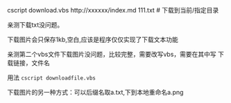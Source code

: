 
cscript download.vbs http://xxxxxx/index.md 111.txt      # 下载到当前/指定目录


亲测下载txt没问题。

下载图片会只保存1kb,空白,应该是程序仅仅实现了下载文本功能



亲测第二个vbs文件下载图片没问题，比较完整，需要改写vbs，需要在其中写 下载链接，文件名

 用法 ```cscript downloadfile.vbs```

下载图片的另一种方式：可以后缀名取a.txt,下到本地重命名a.png


